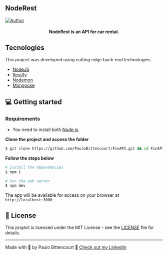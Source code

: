 

## NodeRest

[![Author](https://img.shields.io/badge/author-PauloBittencourt-8257E5?style=flat-square)](https://github.com/paulobittencourt)


<h4 align="center">
  NodeRest is an API for car rental.
</h4>


## Tecnologies

This project was developed using cutting edge back-end technologies.


- [NodeJS](https://nodejs.org/en/)
- [Restify](https://www.npmjs.com/package/restify/)
- [Nodemon](https://www.npmjs.com/package/nodemon/)
- [Mongoose](https://www.npmjs.com/package/mongoose)


## 💻 Getting started

### Requirements

- You need to install both [Node.js](https://nodejs.org/en/download/).

**Clone the project and access the folder**

```bash
$ git clone https://github.com/PauloBittencourt/FinAPI.git && cd FinAPI
```

**Follow the steps below**

```bash
# Install the dependencies
$ npm i

# Run the web server
$ npm dev
```

The app will be available for access on your browser at `http://localhost:3000`

## 📝 License

This project is licensed under the MIT License - see the [LICENSE](LICENSE) file for details.

---

Made with 💜 by Paulo Bittencourt 👋 [Check out my LinkedIn](https://www.linkedin.com/in/paulobittencourt2077/)
